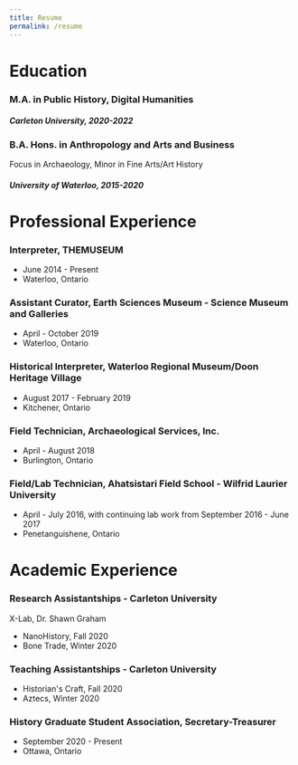 ```yaml
---
title: Resume
permalink: /resume
---
```


# Education
### M.A. in Public History, Digital Humanities
##### Carleton University, 2020-2022

### B.A. Hons. in Anthropology and Arts and Business
Focus in Archaeology, Minor in Fine Arts/Art History
##### University of Waterloo, 2015-2020


# Professional Experience
### Interpreter, THEMUSEUM
* June 2014 - Present
* Waterloo, Ontario

### Assistant Curator, Earth Sciences Museum - Science Museum and Galleries
* April - October 2019
* Waterloo, Ontario

### Historical Interpreter, Waterloo Regional Museum/Doon Heritage Village
* August 2017 - February 2019
* Kitchener, Ontario

### Field Technician, Archaeological Services, Inc.
* April - August 2018
* Burlington, Ontario

### Field/Lab Technician, Ahatsistari Field School - Wilfrid Laurier University
* April - July 2016, with continuing lab work from September 2016 - June 2017
* Penetanguishene, Ontario


# Academic Experience
### Research Assistantships - Carleton University
X-Lab, Dr. Shawn Graham
* NanoHistory, Fall 2020
* Bone Trade, Winter 2020

### Teaching Assistantships - Carleton University
* Historian's Craft, Fall 2020
* Aztecs, Winter 2020

### History Graduate Student Association, Secretary-Treasurer
* September 2020 - Present
* Ottawa, Ontario
